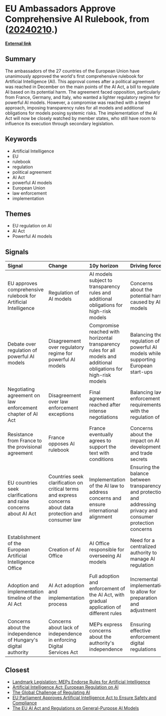 # __EU Ambassadors Approve Comprehensive AI Rulebook__, from ([20240210](https://kghosh.substack.com/p/20240210).)

__[External link](https://www.euractiv.com/section/artificial-intelligence/news/eu-countries-give-crucial-nod-to-first-of-a-kind-artificial-intelligence-law/?blaid=5602442)__



## Summary

The ambassadors of the 27 countries of the European Union have unanimously approved the world's first comprehensive rulebook for Artificial Intelligence (AI). This approval comes after a political agreement was reached in December on the main points of the AI Act, a bill to regulate AI based on its potential harm. The agreement faced opposition, particularly from France, Germany, and Italy, who wanted a lighter regulatory regime for powerful AI models. However, a compromise was reached with a tiered approach, imposing transparency rules for all models and additional obligations for models posing systemic risks. The implementation of the AI Act will now be closely watched by member states, who still have room to influence its execution through secondary legislation.

## Keywords

* Artificial Intelligence
* EU
* rulebook
* regulation
* political agreement
* AI Act
* powerful AI models
* European Union
* law enforcement
* implementation

## Themes

* EU regulation on AI
* AI Act
* Powerful AI models

## Signals

| Signal                                                           | Change                                                                                                     | 10y horizon                                                                                                          | Driving force                                                                                                     |
|:-----------------------------------------------------------------|:-----------------------------------------------------------------------------------------------------------|:---------------------------------------------------------------------------------------------------------------------|:------------------------------------------------------------------------------------------------------------------|
| EU approves comprehensive rulebook for Artificial Intelligence   | Regulation of AI models                                                                                    | AI models subject to transparency rules and additional obligations for high-risk models                              | Concerns about the potential harm caused by AI models                                                             |
| Debate over regulation of powerful AI models                     | Disagreement over regulatory regime for powerful AI models                                                 | Compromise reached with horizontal transparency rules for all models and additional obligations for high-risk models | Balancing the regulation of powerful AI models while supporting European start-ups                                |
| Negotiating agreement on law enforcement chapter of AI Act       | Disagreement over law enforcement exceptions                                                               | Final agreement reached after intense negotiations                                                                   | Balancing law enforcement requirements with the regulation of AI                                                  |
| Resistance from France to the provisional agreement              | France opposes AI rulebook                                                                                 | France eventually agrees to support the text with conditions                                                         | Concerns about the impact on AI development and trade secrets                                                     |
| EU countries seek clarifications and raise concerns about AI Act | Countries seek clarification on critical terms and express concerns about data protection and consumer law | Implementation of the AI law to address concerns and ensure international alignment                                  | Ensuring the balance between transparency and protection, and addressing privacy and consumer protection concerns |
| Establishment of the European Artificial Intelligence Office     | Creation of AI Office                                                                                      | AI Office responsible for overseeing AI models                                                                       | Need for a centralized authority to manage AI regulation                                                          |
| Adoption and implementation timeline of the AI Act               | AI Act adoption and implementation process                                                                 | Full adoption and enforcement of the AI Act, with gradual application of different rules                             | Incremental implementation to allow for preparation and adjustment                                                |
| Concerns about the independence of Hungary's digital authority   | Concerns about lack of independence in enforcing Digital Services Act                                      | MEPs express concerns about the authority's independence                                                             | Ensuring effective enforcement of digital regulations                                                             |

## Closest

* [Landmark Legislation: MEPs Endorse Rules for Artificial Intelligence](550199f663e5e26f2824e80f55126c56)
* [Artificial Intelligence Act: European Regulation on AI](9a9c175eafd48f1f1b29510cf054a1fc)
* [The Global Challenge of Regulating AI](c3301a7146d6814214205c4b43376f17)
* [EU Parliament Approves Artificial Intelligence Act to Ensure Safety and Compliance](620cdc3041430333c4c479a471f67fdb)
* [The EU AI Act and Regulations on General-Purpose AI Models](6fcb7ba07ef8473706d10a31b81a5100)